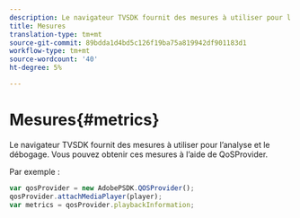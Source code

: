 ```yaml
---
description: Le navigateur TVSDK fournit des mesures à utiliser pour l’analyse et le débogage. Vous pouvez obtenir ces mesures à l’aide de QoSProvider.
title: Mesures
translation-type: tm+mt
source-git-commit: 89bdda1d4bd5c126f19ba75a819942df901183d1
workflow-type: tm+mt
source-wordcount: '40'
ht-degree: 5%

---
```



# Mesures{#metrics}

Le navigateur TVSDK fournit des mesures à utiliser pour l’analyse et le débogage. Vous pouvez obtenir ces mesures à l’aide de QoSProvider.

Par exemple :

```js
var qosProvider = new AdobePSDK.QOSProvider(); 
qosProvider.attachMediaPlayer(player); 
var metrics = qosProvider.playbackInformation;
```

